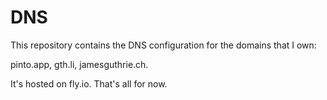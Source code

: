 # DNS

This repository contains the DNS configuration for the domains that I own:

pinto.app, gth.li, jamesguthrie.ch.

It's hosted on fly.io. That's all for now.

